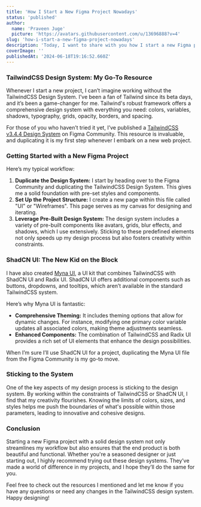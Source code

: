 ```yaml
---
title: 'How I Start a New Figma Project Nowadays'
status: 'published'
author:
  name: 'Praveen Juge'
  picture: 'https://avatars.githubusercontent.com/u/13696888?v=4'
slug: 'how-i-start-a-new-figma-project-nowadays'
description: 'Today, I want to share with you how I start a new Figma project nowadays, whether it''s for work or a personal endeavor. Over time, I''ve honed a process that revolves around a few key tools and design systems that make my workflow efficient and enjoyable. Let’s dive in!'
coverImage: ''
publishedAt: '2024-06-18T19:16:52.660Z'
---
```


### TailwindCSS Design System: My Go-To Resource

Whenever I start a new project, I can’t imagine working without the TailwindCSS Design System. I've been a fan of Tailwind since its beta days, and it’s been a game-changer for me. Tailwind's robust framework offers a comprehensive design system with everything you need: colors, variables, shadows, typography, grids, opacity, borders, and spacing.

For those of you who haven’t tried it yet, I’ve published a [TailwindCSS v3.4.4 Design System](https://www.figma.com/community/file/1052575036916494414/tailwindcss-v3-4-4-design-system) on Figma Community. This resource is invaluable, and duplicating it is my first step whenever I embark on a new web project.

### Getting Started with a New Figma Project

Here’s my typical workflow:

1. **Duplicate the Design System:** I start by heading over to the Figma Community and duplicating the TailwindCSS Design System. This gives me a solid foundation with pre-set styles and components.
2. **Set Up the Project Structure:** I create a new page within this file called "UI" or "Wireframes". This page serves as my canvas for designing and iterating.
3. **Leverage Pre-Built Design System:** The design system includes a variety of pre-built components like avatars, grids, blur effects, and shadows, which I use extensively. Sticking to these predefined elements not only speeds up my design process but also fosters creativity within constraints.

### ShadCN UI: The New Kid on the Block

I have also created [Myna UI](https://www.figma.com/community/file/1340017605248937608/myna-ui-tailwindcss-shadcn-ui-radix-premium-ui-kit), a UI kit that combines TailwindCSS with ShadCN UI and Radix UI. ShadCN UI offers additional components such as buttons, dropdowns, and tooltips, which aren’t available in the standard TailwindCSS system.

Here’s why Myna UI is fantastic:

- **Comprehensive Theming:** It includes theming options that allow for dynamic changes. For instance, modifying one primary color variable updates all associated colors, making theme adjustments seamless.
- **Enhanced Components:** The combination of TailwindCSS and Radix UI provides a rich set of UI elements that enhance the design possibilities.

When I’m sure I’ll use ShadCN UI for a project, duplicating the Myna UI file from the Figma Community is my go-to move.

### Sticking to the System

One of the key aspects of my design process is sticking to the design system. By working within the constraints of TailwindCSS or ShadCN UI, I find that my creativity flourishes. Knowing the limits of colors, sizes, and styles helps me push the boundaries of what's possible within those parameters, leading to innovative and cohesive designs.

### Conclusion

Starting a new Figma project with a solid design system not only streamlines my workflow but also ensures that the end product is both beautiful and functional. Whether you're a seasoned designer or just starting out, I highly recommend trying out these design systems. They’ve made a world of difference in my projects, and I hope they’ll do the same for you.

Feel free to check out the resources I mentioned and let me know if you have any questions or need any changes in the TailwindCSS design system. Happy designing!